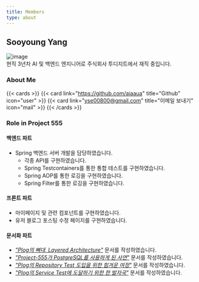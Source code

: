 ```yaml
---
title: Members
type: about
---
```


## Sooyoung Yang

![image](/asset/images/sooyoung_yang_profile.jpg)  
현직 3년차 AI 및 백엔드 엔지니어로 주식회사 투디지트에서 재직 중입니다.

### About Me
{{< cards >}}
{{< card link="https://github.com/aiaaua" title="Github" icon="user" >}}
{{< card link="yse00800@gmail.com" title="이메일 보내기" icon="mail" >}}
{{< /cards >}}

### Role in Project 555


#### 백엔드 파트
- Spring 백엔드 서버 개발을 담당하였습니다.
    - 각종 API를 구현하였습니다.
    - Spring Testcontainers를 통한 통합 테스트를 구현하였습니다.
    - Spring AOP를 통한 로깅을 구현하였습니다.
    - Spring Filter를 통한 로깅을 구현하였습니다.


#### 프론트 파트
- 마이페이지 및 관련 컴포넌트를 구현하였습니다.
- 유저 블로그 포스팅 수정 페이지를 구현하였습니다.

#### 문서화 파트
- [_"Plog의 뼈대, Layered Architecture"_](/docs/plog-back/layered_architecture/) 문서를 작성하였습니다.
- [_"Project-555가 PostgreSQL를 사용하게 된 사연"_](/docs/plog-back/postgres/) 문서를 작성하였습니다.
- [_"Plog의 Repository Test 도입을 위한 힘겨운 여정"_](/docs/plog-back/repository_testing/) 문서를 작성하였습니다.
- [_"Plog의 Service Test에 도달하기 위한 한 발자국"_](/docs/plog-back/service_testing/) 문서를 작성하였습니다.
